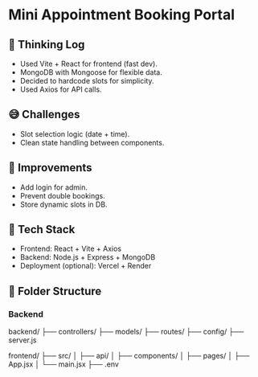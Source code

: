 # Mini Appointment Booking Portal

## 🧠 Thinking Log

- Used Vite + React for frontend (fast dev).
- MongoDB with Mongoose for flexible data.
- Decided to hardcode slots for simplicity.
- Used Axios for API calls.

## 😅 Challenges

- Slot selection logic (date + time).
- Clean state handling between components.

## 🚀 Improvements

- Add login for admin.
- Prevent double bookings.
- Store dynamic slots in DB.

## 🔧 Tech Stack

- Frontend: React + Vite + Axios
- Backend: Node.js + Express + MongoDB
- Deployment (optional): Vercel + Render

## 📂 Folder Structure

### Backend

backend/
├── controllers/
├── models/
├── routes/
├── config/
├── server.js

frontend/
├── src/
│ ├── api/
│ ├── components/
│ ├── pages/
│ ├── App.jsx
│ └── main.jsx
├── .env
